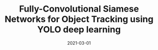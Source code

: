 ---
title: "Fully-Convolutional Siamese Networks for Object Tracking using YOLO deep learning"
collection: projects
permalink: /projects/Projects-10
date: 2021-03-01
---